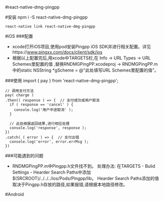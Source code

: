 #react-native-dmg-pingpp

#安装
    npm i -S react-native-dmg-pingpp
    
    react-native link react-native-dmg-pingpp

#iOS
###配置
- xcode打开iOS项目,使用pod安装Pingpp iOS SDK并进行相关配置。详见https://www.pingxx.com/docs/client/sdk/ios
- 根据以上配置完后,用xcode中TARGETS栏,在 Info -> URL Types -> URL Schemes里配置的值
,替换RNDMGPingPP.xcodeproj -> RNDMGPingPP.m中的static NSString *gScheme = @"此处填写URL Schemes里配置的值"。

###使用
    import { pay } from 'react-native-dmg-pingpp';
    
    
    // 调用支付方法
    pay( charge )
    .then(( response ) => {  // 支付成功或用户取消
      if ( response == 'cancel' ) {
        console.log('用户中途取消' );
      }
      
      // 此处根据返回结果,进行相应处理
      console.log('response', response );
    })
    .catch( ( error ) => {  // 支付出错
      console.log('error', error.errMsg );
    })

###可能遇到的问题
- RNDMGPingPP.m中Pingpp.h文件找不到。
  处理办法: 在TARGETS - Bulid Settings - Hearder Search Paths中添加$(SRCROOT)/../../../ios/Pods/Pingpp/lib。
  Hearder Search Paths添加的值取决于Pingpp.h存放的路径,如果报错,请根据本地路径修改。

 
#Android